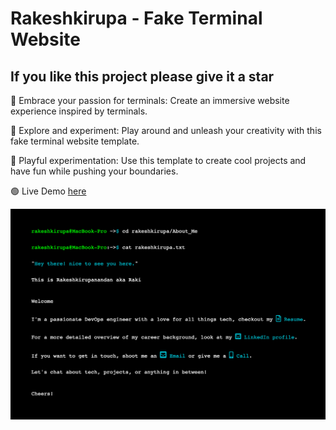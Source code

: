 # Rakeshkirupa - Fake Terminal Website 

## If you like this project please give it a star

📌 Embrace your passion for terminals: Create an immersive website experience inspired by terminals.

📌 Explore and experiment: Play around and unleash your creativity with this fake terminal website template.

📌 Playful experimentation: Use this template to create cool projects and have fun while pushing your boundaries.

🟢 Live Demo [here](https://rakeshkirupa.github.io/)

![Live website image](Screenshot.png)
